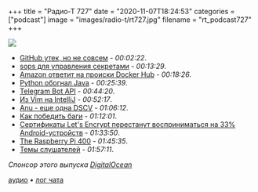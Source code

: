 +++
title = "Радио-Т 727"
date = "2020-11-07T18:24:53"
categories = ["podcast"]
image = "images/radio-t/rt727.jpg"
filename = "rt_podcast727"
+++

![](https://radio-t.com/images/radio-t/rt727.jpg)

- [GitHub утек, но не совсем](https://arstechnica.com/information-technology/2020/11/githubs-source-code-was-leaked-on-github-last-night-sort-of/) - *00:02:22*.
- [sops для управления секретами](https://github.com/mozilla/sops) - *00:13:29*.
- [Amazon ответит на происки Docker Hub](https://sdtimes.com/cloud/amazon-offers-advice-on-docker-hub-rate-limits-announces-new-public-container-registry/) - *00:18:26*.
- [Python обогнал Java](https://www.techradar.com/news/python-finally-topples-java-as-the-worlds-second-most-popular-programming-language) - *00:25:39*.
- [Telegram Bot API](https://core.telegram.org/bots/api) - *00:44:20*.
- [Из Vim на IntelliJ](https://browntreelabs.com/from-vim-to-intellij/) - *00:52:17*.
- [Anu - еще одна DSCV](https://anu.dev/) - *01:06:12*.
- [Как победить баги](https://dev.to/lxkuz/the-art-of-war-how-to-beat-the-bugs-faster-and-harder-2e4g) - *01:12:01*.
- [Сертификаты Let's Encrypt перестанут восприниматься на 33% Android-устройств](https://www.opennet.ru/opennews/art.shtml?num=54043) - *01:33:50*.
- [The Raspberry Pi 400](https://www.jeffgeerling.com/blog/2020/raspberry-pi-400-teardown-and-review) - *01:45:35*.
- [Темы слушателей](https://radio-t.com/p/2020/11/03/prep-727/) - *01:57:11*.

*Спонсор этого выпуска [DigitalOcean](https://do.co/radiot)*


[аудио](https://cdn.radio-t.com/rt_podcast727.mp3) • [лог чата](https://chat.radio-t.com/logs/radio-t-727.html)
<audio src="https://cdn.radio-t.com/rt_podcast727.mp3" preload="none"></audio>

